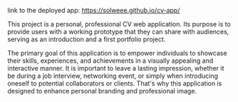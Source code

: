 link to the deployed app: https://solweee.github.io/cv-app/ 

This project is a personal, professional CV web application. Its purpose is to provide users with a working prototype that they can share with audiences, serving as an introduction and a first portfolio project.

The primary goal of this application is to empower individuals to showcase their skills, experiences, and achievements in a visually appealing and interactive manner. It is important to leave a lasting impression, whether it be during a job interview, networking event, or simply when introducing oneself to potential collaborators or clients. That's why this application is designed to enhance personal branding and professional image.
